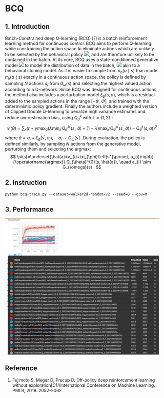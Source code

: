# BCQ

## 1. Introduction

Batch-Constrained deep Q-learning (BCQ) [1] is a batch reinforcement learning method for continuous control. BCQ aims to perform Q-learning while constraining the action space to eliminate actions which are unlikely to be selected by the behavioral policy ![](http://latex.codecogs.com/svg.latex?\\pi_{b}), and are therefore unlikely to be contained in the batch. At its core, BCQ uses a state-conditioned generative model ![](https://latex.codecogs.com/svg.latex?G_{\\omega}:\\mathcal{S}&space;\\rightarrow&space;\\mathcal{A}) to model the distribution of data in the batch, ![](https://latex.codecogs.com/svg.latex?$G_{\omega}&space;\approx&space;\pi_{b}$) akin to a behavioral cloning model. As it is easier to sample from $\pi_{b}(a \mid s)$ than model $\pi_{b}(a \mid s)$ exactly in a continuous action space, the policy is defined by sampling $N$ actions $a_{i}$ from $G_{\omega}(s)$ and selecting the highest valued action according to a Q-network. Since BCQ was designed for continuous actions, the method also includes a perturbation model $\xi_{\phi}(s, a)$, which is a residual added to the sampled actions in the range $[-\Phi, \Phi]$, and trained with the deterministic policy gradient. Finally the authors include a weighted version of Clipped Double Q-learning to penalize high variance estimates and reduce overestimation bias, using $Q_{\theta}^{k}$ with $k=\{1,2\}$ :
$$
\mathcal{L}(\theta)=\sum_{k}\left(r+\gamma \max _{\hat{a}}\left(\lambda \min _{k^{\prime}} Q_{\theta^{\prime}}^{k^{\prime}}\left(s^{\prime}, \hat{a}\right)+(1-\lambda) \max _{k^{\prime}} Q_{\theta^{\prime}}^{k^{\prime}}\left(s^{\prime}, \hat{a}\right)\right)-Q_{\theta}^{k}(s, a)\right)^{2}
$$
where $\hat{a}=a_{i}+\xi_{\phi}\left(s^{\prime}, a_{i}\right), \quad a_{i} \sim G_{\omega}\left(s^{\prime}\right).$ During evaluation, the policy is defined similarly, by sampling $N$ actions from the generative model, perturbing them and selecting the argmax:
$$
\pi(s)=\underset{\hat{a}=a_{i}+\xi_{\phi}\left(s^{\prime}, a_{i}\right)}{\operatorname{argmax}} Q_{\theta}^{0}(s, \hat{a}), \quad a_{i} \sim G_{\omega}(s) .
$$

## 2. Instruction

```
python bcq-train.py --dataset=walker2d-random-v2 --seed=0 --gpu=0
```

## 3. Performance

<img src=".\imgs\5s0ZS1.png" alt="img" style="zoom:80%;" />

## Reference

1. Fujimoto S, Meger D, Precup D. Off-policy deep reinforcement learning without exploration[C]//International Conference on Machine Learning. PMLR, 2019: 2052-2062.

   

